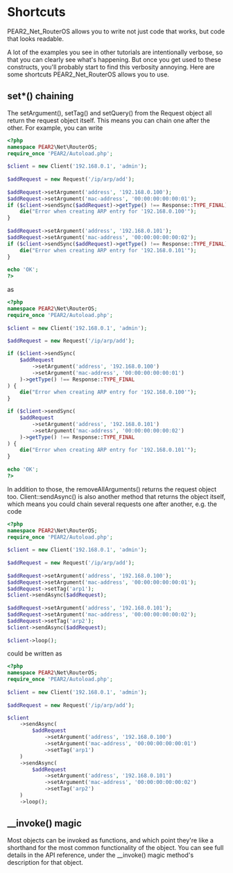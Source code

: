 # Shortcuts
PEAR2_Net_RouterOS allows you to write not just code that works, but code that looks readable.

A lot of the examples you see in other tutorials are intentionally verbose, so that you can clearly see what's happening. But once you get used to these constructs, you'll probably start to find this verbosity annoying. Here are some shortcuts PEAR2_Net_RouterOS allows you to use.

## set*() chaining
The setArgument(), setTag() and setQuery() from the Request object all return the request object itself. This means you can chain one after the other. For example, you can write

```php
<?php
namespace PEAR2\Net\RouterOS;
require_once 'PEAR2/Autoload.php';
 
$client = new Client('192.168.0.1', 'admin');
 
$addRequest = new Request('/ip/arp/add');
 
$addRequest->setArgument('address', '192.168.0.100');
$addRequest->setArgument('mac-address', '00:00:00:00:00:01');
if ($client->sendSync($addRequest)->getType() !== Response::TYPE_FINAL) {
    die("Error when creating ARP entry for '192.168.0.100'");
}
 
$addRequest->setArgument('address', '192.168.0.101');
$addRequest->setArgument('mac-address', '00:00:00:00:00:02');
if ($client->sendSync($addRequest)->getType() !== Response::TYPE_FINAL) {
    die("Error when creating ARP entry for '192.168.0.101'");
}
 
echo 'OK';
?>
```

as

```php
<?php
namespace PEAR2\Net\RouterOS;
require_once 'PEAR2/Autoload.php';
 
$client = new Client('192.168.0.1', 'admin');
 
$addRequest = new Request('/ip/arp/add');

if ($client->sendSync(
    $addRequest
        ->setArgument('address', '192.168.0.100')
        ->setArgument('mac-address', '00:00:00:00:00:01')
    )->getType() !== Response::TYPE_FINAL
) {
    die("Error when creating ARP entry for '192.168.0.100'");
}

if ($client->sendSync(
    $addRequest
        ->setArgument('address', '192.168.0.101')
        ->setArgument('mac-address', '00:00:00:00:00:02')
    )->getType() !== Response::TYPE_FINAL
) {
    die("Error when creating ARP entry for '192.168.0.101'");
}
 
echo 'OK';
?>
```

In addition to those, the removeAllArguments() returns the request object too. Client::sendAsync() is also another method that returns the object itself, which means you could chain several requests one after another, e.g. the code

```php
<?php
namespace PEAR2\Net\RouterOS;
require_once 'PEAR2/Autoload.php';
 
$client = new Client('192.168.0.1', 'admin');
 
$addRequest = new Request('/ip/arp/add');
 
$addRequest->setArgument('address', '192.168.0.100');
$addRequest->setArgument('mac-address', '00:00:00:00:00:01');
$addRequest->setTag('arp1');
$client->sendAsync($addRequest);
 
$addRequest->setArgument('address', '192.168.0.101');
$addRequest->setArgument('mac-address', '00:00:00:00:00:02');
$addRequest->setTag('arp2');
$client->sendAsync($addRequest);
 
$client->loop();
```
could be written as

```php
<?php
namespace PEAR2\Net\RouterOS;
require_once 'PEAR2/Autoload.php';
 
$client = new Client('192.168.0.1', 'admin');
 
$addRequest = new Request('/ip/arp/add');

$client
    ->sendAsync(
        $addRequest
            ->setArgument('address', '192.168.0.100')
            ->setArgument('mac-address', '00:00:00:00:00:01')
            ->setTag('arp1')
    )
    ->sendAsync(
        $addRequest
            ->setArgument('address', '192.168.0.101')
            ->setArgument('mac-address', '00:00:00:00:00:02')
            ->setTag('arp2')
    )
    ->loop();
```

## \_\_invoke() magic
Most objects can be invoked as functions, and which point they're like a shorthand for the most common functionality of the object. You can see full details in the API reference, under the \_\_invoke() magic method's description for that object.